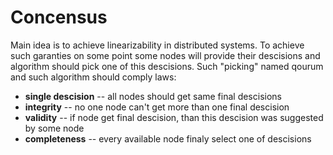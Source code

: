 # Concensus

Main idea is to achieve linearizability in distributed systems. To achieve such garanties on some point some nodes will provide their descisions and algorithm should pick one of this descisions. Such "picking" named qourum and such algorithm should comply laws:
+ **single descision** -- all nodes should get same final descisions
+ **integrity** -- no one node can't get more than one final descision
+ **validity** -- if node get final descision, than this descision was suggested by some node
+ **completeness** -- every available node finaly select one of descisions